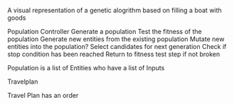 A visual representation of a genetic alogrithm based on filling a boat with goods



Population Controller
	Generate a population
	Test the fitness of the population
	Generate new entities from the existing population
	Mutate new entities into the population?
	Select candidates for next generation
	Check if stop condition has been reached
	Return to fitness test step if not broken




Population is a list of Entities who have a list of Inputs


Travelplan

Travel Plan has an order 